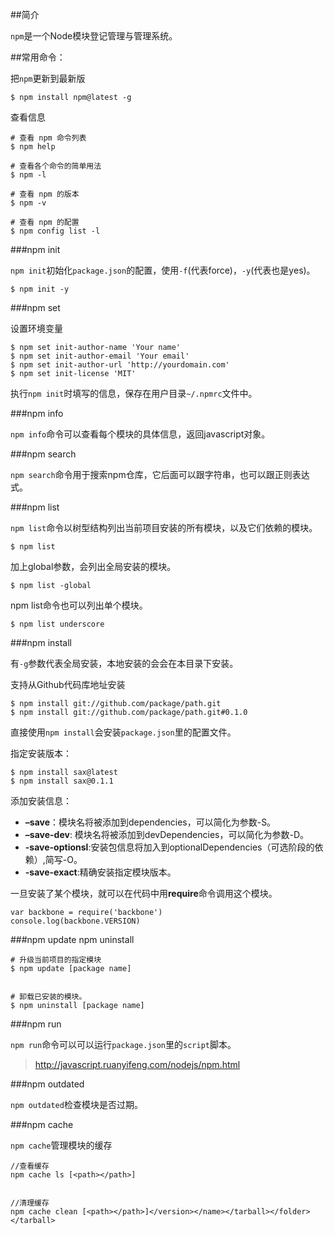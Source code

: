 ##简介

`npm`是一个Node模块登记管理与管理系统。

##常用命令：

把`npm`更新到最新版

    $ npm install npm@latest -g

查看信息

```
# 查看 npm 命令列表
$ npm help

# 查看各个命令的简单用法
$ npm -l

# 查看 npm 的版本
$ npm -v

# 查看 npm 的配置
$ npm config list -l
```

###npm init

`npm init`初始化`package.json`的配置，使用`-f`(代表force)，`-y`(代表也是yes)。

    $ npm init -y

###npm set

设置环境变量

```
$ npm set init-author-name 'Your name'
$ npm set init-author-email 'Your email'
$ npm set init-author-url 'http://yourdomain.com'
$ npm set init-license 'MIT'
```

执行`npm init`时填写的信息，保存在用户目录`~/.npmrc`文件中。

###npm info

`npm info`命令可以查看每个模块的具体信息，返回javascript对象。

###npm search

`npm search`命令用于搜索npm仓库，它后面可以跟字符串，也可以跟正则表达式。

###npm list

`npm list`命令以树型结构列出当前项目安装的所有模块，以及它们依赖的模块。

    $ npm list

加上global参数，会列出全局安装的模块。

    $ npm list -global

npm list命令也可以列出单个模块。

    $ npm list underscore

###npm install

有`-g`参数代表全局安装，本地安装的会会在本目录下安装。

支持从Github代码库地址安装

    $ npm install git://github.com/package/path.git
    $ npm install git://github.com/package/path.git#0.1.0

直接使用`npm install`会安装`package.json`里的配置文件。

指定安装版本：

```
$ npm install sax@latest
$ npm install sax@0.1.1
```

添加安装信息：

 - **–save**：模块名将被添加到dependencies，可以简化为参数-S。
 - **–save-dev**: 模块名将被添加到devDependencies，可以简化为参数-D。
 - **-save-optionsl**:安装包信息将加入到optionalDependencies（可选阶段的依赖）,简写-O。
 - **-save-exact**:精确安装指定模块版本。


一旦安装了某个模块，就可以在代码中用**require**命令调用这个模块。


    var backbone = require('backbone')
    console.log(backbone.VERSION)


###npm update npm uninstall

```
# 升级当前项目的指定模块
$ npm update [package name]


# 卸载已安装的模块。
$ npm uninstall [package name]
```

###npm run

`npm run`命令可以可以运行`package.json`里的`script`脚本。

>http://javascript.ruanyifeng.com/nodejs/npm.html


###npm outdated

`npm outdated`检查模块是否过期。

###npm cache

`npm cache`管理模块的缓存

    //查看缓存
    npm cache ls [<path></path>]


    //清理缓存
    npm cache clean [<path></path>]</version></name></tarball></folder></tarball>
